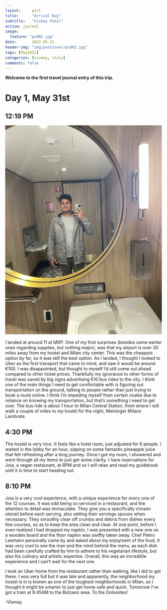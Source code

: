 ```yaml
---
layout:     post
title:      "Arrival Day"
subtitle:   "Vismay Patel"
active: journal
image:
  feature: "pc002.jpg"
date:       2022-05-31
header-img: "img/postcover/pc002.jpg"
tags: [May2022]
categories: [vismay, italy]
comments: false
---
```


**Welcome to the first travel journal entry of this trip.**

# Day 1, May 31st

## 12:19 PM

![Before the Plane](/gallery/archive/2022-May-Milan/photo1653953989.jpeg)

I landed at around 11 at MXP. One of my first surprises (besides some earlier ones regarding supplies, but nothing major), was that my airport is over 30 miles away from my hostel and Milan city center. This was the cheapest option by far, so it was still the best option. As I landed, I thought I looked to Uber as the first transport that came to mind, and saw it would be around €100. I was disappointed, but thought to myself I’d still come out ahead compared to other ticket prices. Thankfully my ignorance to other forms of travel was saved by big signs advertising €10 bus rides to the city. I think one of the main things I need to get comfortable with is figuring out transportation on the ground, talking to people rather than just trying to book a route online. I think I’m impeding myself from certain routes due to reliance on knowing my transportation, but that’s something I need to get over. The bus ride is about 1 hour to Milan Central Station, from where I will walk a couple of miles to my hostel for the night, Meininger Milano Lambrate. 

## 4:30 PM

The hostel is very nice. It feels like a hotel room, just adjusted for 6 people. I waited in the lobby for an hour, sipping on some fantastic pineapple juice that felt refreshing after a long journey. Once I got my room, I showered and went through all my items to just get some clarity. I have reservations for Joia, a vegan restaurant, at 8PM and so I will relax and read my guidebook until it is time to start heading out. 

## 8:10 PM

Joia is a very cool experience, with a unique experience for every one of the 12 courses. It was odd being so serviced in a restaurant, and the attention to detail was immaculate. They give you a specifically chosen utensil before each serving, also setting their servings spoons when necessary. They smoothly clear off crumbs and debris from dishes every few courses, so as to keep the area clean and clear. At one point, before I even realized I had dropped my napkin, I was presented with a new one on a wooden board and the floor napkin was swiftly taken away. Chef Pietro Leemann personally came by and asked about my enjoyment of the food. It was very cool to see the man and the mind behind the menu, as each dish had been carefully crafted by him to adhere to his vegetarian lifestyle, but also his culinary and artistic expertise. Overall, this was an incredible experience and I can’t wait for the next one. 

I took an Uber home from the restaurant rather than walking, like I did to get there. I was very full but it was late and apparently, the neighborhood my hostel is in is known as one of the toughest neighborhoods in Milan, so I thought it might be smarter to just get home safe and quick. Tomorrow I’ve got a train at 9:45AM to the Bolzano area. 
To the Dolomites!

-Vismay 